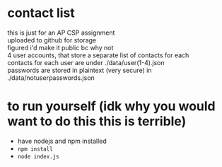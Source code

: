 # contact list
this is just for an AP CSP assignment <br>
uploaded to github for storage <br>
figured i'd make it public bc why not <br>
4 user accounts, that store a separate list of contacts for each <br>
contacts for each user are  under ./data/user(1-4).json <br>
passwords are stored in plaintext (very secure) in ./data/notuserpasswords.json <br>

# to run yourself (idk why you would want to do this this is terrible)
- have nodejs and npm installed
- `npm install`
- `node index.js`


